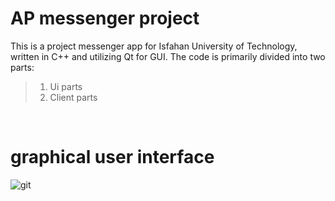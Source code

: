 # AP messenger project
This is a project messenger app for Isfahan University of Technology, written in C++ and utilizing Qt for GUI. The code is primarily divided into two parts:
<br />
> 1. Ui parts<br />
> 2. Client parts<br />
<br />

# graphical user interface<br />

![git](https://github.com/mhrg777/Messenger_grp_1/assets/133667392/4e5cdb0d-9840-4291-917d-52439c9d03fb)

